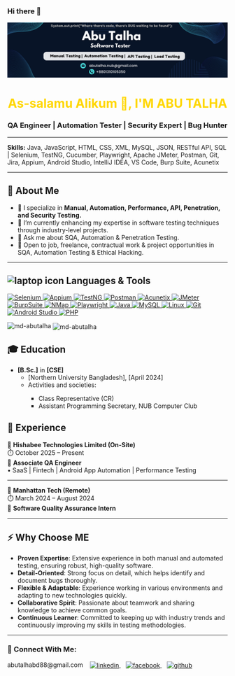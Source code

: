 ### Hi there 👋  

![logo](https://github.com/md-abutalha/md-abutalha/blob/main/abu_talha0x.png)  

<h1 align="center" style="color: #FFD700;">As-salamu Alikum 👋, I'M ABU TALHA</h1>  
<h3 align="center">QA Engineer | Automation Tester | Security Expert | Bug Hunter</h3>  

---  

**Skills:** Java, JavaScript, HTML, CSS, XML, MySQL, JSON, RESTful API, SQL | Selenium, TestNG, Cucumber, Playwright, Apache JMeter, Postman, Git, Jira, Appium, Android Studio, IntelliJ IDEA, VS Code, Burp Suite, Acunetix  

---   

## 🔭 About Me   

- 🔭 I specialize in **Manual, Automation, Performance, API, Penetration, and Security Testing.**  
- 🌱 I’m currently enhancing my expertise in software testing techniques through industry-level projects.  
- 💬 Ask me about SQA, Automation & Penetration Testing.  
- 👯 Open to job, freelance, contractual work & project opportunities in SQA, Automation Testing & Ethical Hacking.  

---  

<h2 align="left"><img src="https://img.icons8.com/ios-filled/50/000000/laptop.png" alt="laptop icon" width="30" height="30"/> Languages & Tools</h2> 

<p align="left">  
  <a href="https://www.selenium.dev/" target="_blank" rel="noreferrer">  
    <img src="https://img.shields.io/badge/Selenium-43B02A?style=for-the-badge&logo=selenium&logoColor=white" alt="Selenium" style="max-width: 100%;">  
  </a>  
  <a href="https://appium.io/" target="_blank" rel="noreferrer">  
    <img src="https://img.shields.io/badge/Appium-41BDF5?style=for-the-badge&logo=appium&logoColor=white" alt="Appium" style="max-width: 100%;">  
  </a>  
  <a href="https://testng.org/doc/" target="_blank" rel="noreferrer">  
    <img src="https://img.shields.io/badge/TestNG-FF9300?style=for-the-badge&logo=testng&logoColor=white" alt="TestNG" style="max-width: 100%;">  
  </a>  
  <a href="https://www.postman.com/" target="_blank" rel="noreferrer">  
    <img src="https://img.shields.io/badge/Postman-FF6C37?style=for-the-badge&logo=postman&logoColor=white" alt="Postman" style="max-width: 100%;">  
  </a>  
  <a href="https://www.acunetix.com/" target="_blank" rel="noreferrer">  
    <img src="https://img.shields.io/badge/Acunetix-00A3E0?style=for-the-badge&logoColor=white" alt="Acunetix" style="max-width: 100%;">  
  </a>  
  <a href="https://jmeter.apache.org/" target="_blank" rel="noreferrer">  
    <img src="https://img.shields.io/badge/JMeter-D22128?style=for-the-badge&logo=apache-jmeter&logoColor=white" alt="JMeter" style="max-width: 100%;">  
  </a>  
  <a href="https://portswigger.net/burp" target="_blank" rel="noreferrer">  
    <img src="https://img.shields.io/badge/BurpSuite-FF7043?style=for-the-badge&logo=burp-suite&logoColor=white" alt="BurpSuite" style="max-width: 100%;">  
  </a>  
  <a href="https://nmap.org/" target="_blank" rel="noreferrer">  
    <img src="https://img.shields.io/badge/NMap-4682B4?style=for-the-badge&logo=nmap&logoColor=white" alt="NMap" style="max-width: 100%;">  
  </a>  
  <a href="https://playwright.dev/" target="_blank" rel="noreferrer">  
    <img src="https://img.shields.io/badge/Playwright-2EAD33?style=for-the-badge&logo=playwright&logoColor=white" alt="Playwright" style="max-width: 100%;">  
  </a>  
  <a href="https://www.java.com" target="_blank" rel="noreferrer">  
    <img src="https://img.shields.io/badge/Java-007396?style=for-the-badge&logo=java&logoColor=white" alt="Java" style="max-width: 100%;">  
  </a>  
  <a href="https://www.mysql.com/" target="_blank" rel="noreferrer">  
    <img src="https://img.shields.io/badge/MySQL-4479A1?style=for-the-badge&logo=mysql&logoColor=white" alt="MySQL" style="max-width: 100%;">  
  </a>  
  <a href="https://www.linux.org/" target="_blank" rel="noreferrer">  
    <img src="https://img.shields.io/badge/Linux-FCC624?style=for-the-badge&logo=linux&logoColor=black" alt="Linux" style="max-width: 100%;">  
  </a>  
  <a href="https://git-scm.com/" target="_blank" rel="noreferrer">  
    <img src="https://img.shields.io/badge/Git-F05032?style=for-the-badge&logo=git&logoColor=white" alt="Git" style="max-width: 100%;">  
  </a>  
  <a href="https://developer.android.com/studio" target="_blank" rel="noreferrer">  
    <img src="https://img.shields.io/badge/Android%20Studio-3DDC84?style=for-the-badge&logo=android-studio&logoColor=white" alt="Android Studio" style="max-width: 100%;">  
  </a>  
  <a href="https://www.php.net/" target="_blank" rel="noreferrer">  
    <img src="https://img.shields.io/badge/PHP-777BB4?style=for-the-badge&logo=php&logoColor=white" alt="PHP" style="max-width: 100%;">  
  </a>  
</p>  

<p><img align="left" src="https://github-readme-stats.vercel.app/api/top-langs?username=md-abutalha&show_icons=true&locale=en&layout=compact" alt="md-abutalha" /></p>  

<p>&nbsp;<img align="center" src="https://github-readme-stats.vercel.app/api?username=md-abutalha&show_icons=true&locale=en" alt="md-abutalha" /></p>  

<h2 class="heading-element" dir="auto">🎓 Education</h2>  
<ul dir="auto">  
  <li><strong>[B.Sc.]</strong> in <strong>[CSE]</strong>  
    <ul dir="auto">  
      <li>[Northern University Bangladesh], [April 2024]</li>  
      <li>Activities and societies:</li>  
      <ul dir="auto">  
        <li>Class Representative (CR)</li>  
        <li>Assistant Programming Secretary, NUB Computer Club</li>  
      </ul>  
    </ul>  
  </li>  
</ul>


## 💼 Experience  

🧰 **Hishabee Technologies Limited (On-Site)**  
⏱️ October 2025 – Present  
📌 **Associate QA Engineer**  
• SaaS | Fintech | Android App Automation | Performance Testing  

---  

🧰 **Manhattan Tech (Remote)**  
⏱️ March 2024 – August 2024  
📌 **Software Quality Assurance Intern**  

---

  ## ⚡ Why Choose ME  
- **Proven Expertise**: Extensive experience in both manual and automated testing, ensuring robust, high-quality software.  
- **Detail-Oriented**: Strong focus on detail, which helps identify and document bugs thoroughly.  
- **Flexible & Adaptable**: Experience working in various environments and adapting to new technologies quickly.  
- **Collaborative Spirit**: Passionate about teamwork and sharing knowledge to achieve common goals.  
- **Continuous Learner**: Committed to keeping up with industry trends and continuously improving my skills in testing methodologies.
  
---  


### 📡 Connect With Me:  

<p align="left">  
abutalhabd88@gmail.com  
    &nbsp;&nbsp;  
    <a href="https://linkedin.com/in/abu-talha1" target="blank">  
        <img align="center" src="https://raw.githubusercontent.com/rahuldkjain/github-profile-readme-generator/master/src/images/icons/Social/linked-in-alt.svg" alt="linkedin" height="30" width="40" />  
    </a>  
    &nbsp;&nbsp;  
    <a href="https://facebook.com/mdabutalha03333" target="blank">  
        <img align="center" src="https://raw.githubusercontent.com/rahuldkjain/github-profile-readme-generator/master/src/images/icons/Social/facebook.svg" alt="facebook" height="30" width="40" />  
    </a>  
    &nbsp;&nbsp;  
    <a href="https://github.com/md-abutalha" target="blank">  
        <img align="center" src="https://raw.githubusercontent.com/rahuldkjain/github-profile-readme-generator/master/src/images/icons/Social/github.svg" alt="github" height="30" width="40" />  
    </a>  
</p>  
